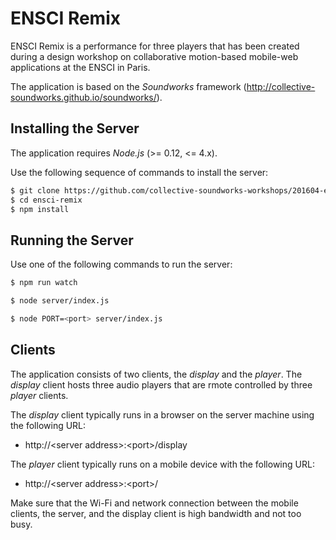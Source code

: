 # ENSCI Remix

ENSCI Remix is a performance for three players that has been created during a design workshop on collaborative motion-based mobile-web applications at the ENSCI in Paris.

The application is based on the *Soundworks* framework (http://collective-soundworks.github.io/soundworks/).

## Installing the Server

The application requires *Node.js* (>= 0.12, <= 4.x).

Use the following sequence of commands to install the server:

```sh
$ git clone https://github.com/collective-soundworks-workshops/201604-ensci-remix.git ensci-remix
$ cd ensci-remix
$ npm install
```

## Running the Server

Use one of the following commands to run the server:

```sh
$ npm run watch
```

```sh
$ node server/index.js
```

```sh
$ node PORT=<port> server/index.js
```

## Clients

The application consists of two clients, the *display* and the *player*.
The *display* client hosts three audio players that are rmote controlled by three *player* clients.

The *display* client typically runs in a browser on the server machine using the following URL:
 - http://\<server address\>:\<port\>/display

The *player* client typically runs on a mobile device with the following URL:
 - http://\<server address\>:\<port\>/

Make sure that the Wi-Fi and network connection between the mobile clients, the server, and the display client is high bandwidth and not too busy.
